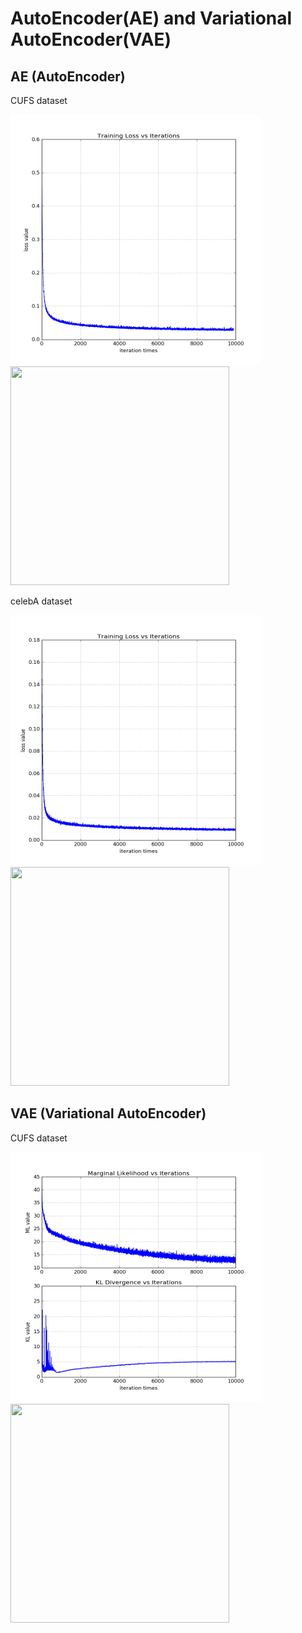 # AutoEncoder(AE) and Variational AutoEncoder(VAE)

AE (AutoEncoder)        
-----   

CUFS dataset
<p >
<align="left">
  <img src = "./ae_res/cufs_curve/loss_curve.png?raw=true" width="400" height="400">
<align="right">
  <img src = "./ae_res/cufs_samples/samples.gif?raw=true" width="350" height="350">
</p>

celebA dataset
<p >
<align="left">
  <img src = "./ae_res/celeba_curve/loss_curve.png?raw=true" width="400" height="400">
<align="right">
  <img src = "./ae_res/celeba_samples/samples.gif?raw=true" width="350" height="350">
</p>


VAE (Variational AutoEncoder)
-------------

CUFS dataset
<p >
<align="left">
  <img src = "./vae_res/cufs_curve/loss_curve.png?raw=true" width="400" height="400">
<align="right">
  <img src = "./vae_res/cufs_samples/samples.gif?raw=true" width="350" height="350">
</p>
